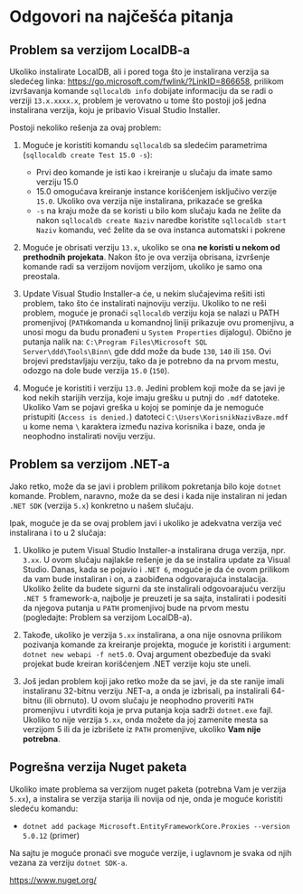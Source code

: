 # Odgovori na najčešća pitanja

## Problem sa verzijom LocalDB-a

Ukoliko instalirate LocalDB, ali i pored toga što je instalirana verzija sa sledećeg linka: https://go.microsoft.com/fwlink/?LinkID=866658, prilikom izvršavanja komande `sqllocaldb info` dobijate informaciju da se radi o verziji `13.x.xxxx.x`, problem je verovatno u tome što postoji još jedna instalirana verzija, koju je pribavio Visual Studio Installer.

Postoji nekoliko rešenja za ovaj problem:

1. Moguće je koristiti komandu `sqllocaldb` sa sledećim parametrima (`sqllocaldb create Test 15.0 -s`):
    - Prvi deo komande je isti kao i kreiranje u slučaju da imate samo verziju 15.0
    - 15.0 omogućava kreiranje instance korišćenjem isključivo verzije `15.0`. Ukoliko ova verzija nije instalirana, prikazaće se greška
    - `-s` na kraju može da se koristi u bilo kom slučaju kada ne želite da nakon `sqllocaldb create Naziv` naredbe koristite `sqllocaldb start Naziv` komandu, već želite da se ova instanca automatski i pokrene

2. Moguće je obrisati verziju `13.x`, ukoliko se ona **ne koristi u nekom od prethodnih projekata**. Nakon što je ova verzija obrisana, izvršenje komande radi sa verzijom novijom verzijom, ukoliko je samo ona preostala.

3. Update Visual Studio Installer-a će, u nekim slučajevima rešiti isti problem, tako što će instalirati najnoviju verziju. Ukoliko to ne reši problem, moguće je pronaći `sqllocaldb` verziju koja se nalazi u PATH promenjivoj (`PATH`komanda u komandnoj liniji prikazuje ovu promenjivu, a unosi mogu da budu pronađeni u `System Properties` dijalogu). Obično je putanja nalik na: `C:\Program Files\Microsoft SQL Server\ddd\Tools\Binn\` gde ddd može da bude `130`, `140` ili `150`. Ovi brojevi predstavljaju verziju, tako da je potrebno da na prvom mestu, odozgo na dole bude verzija `15.0` (`150`).

4. Moguće je koristiti i verziju `13.0`. Jedini problem koji može da se javi je kod nekih starijih verzija, koje imaju grešku u putnji do `.mdf` datoteke. Ukoliko Vam se pojavi greška u kojoj se pominje da je nemoguće pristupiti (`Access is denied.`) datoteci `C:\Users\KorisnikNazivBaze.mdf` u kome nema `\` karaktera između naziva korisnika i baze, onda je neophodno instalirati noviju verziju.

## Problem sa verzijom .NET-a

Jako retko, može da se javi i problem prilikom pokretanja bilo koje `dotnet` komande. Problem, naravno, može da se desi i kada nije instaliran ni jedan `.NET SDK` (verzija `5.x`) konkretno u našem slučaju.

Ipak, moguće je da se ovaj problem javi i ukoliko je adekvatna verzija već instalirana i to u 2 slučaja:

1. Ukoliko je putem Visual Studio Installer-a instalirana druga verzija, npr. `3.xx`. U ovom slučaju najlakše rešenje je da se instalira update za Visual Studio. Danas, kada se pojavio i `.NET 6`, moguće je da će ovom prilikom da vam bude instaliran i on, a zaobiđena odgovarajuća instalacija.
Ukoliko želite da budete sigurni da ste instalirali odgovoarajuću verziju `.NET 5` framework-a, najbolje je preuzeti je sa sajta, instalirati i podesiti da njegova putanja u `PATH` promenjivoj bude na prvom mestu (pogledajte: Problem sa verzijom LocalDB-a).

2. Takođe, ukoliko je verzija `5.xx` instalirana, a ona nije osnovna prilikom pozivanja komande za kreiranje projekta, moguće je koristiti i argument: `dotnet new webapi -f net5.0`. Ovaj argument obezbeđuje da svaki projekat bude kreiran korišćenjem .NET verzije koju ste uneli.

3. Još jedan problem koji jako retko može da se javi, je da ste ranije imali instaliranu 32-bitnu verziju .NET-a, a onda je izbrisali, pa instalirali 64-bitnu (ili obrnuto). U ovom slučaju je neophodno proveriti `PATH` promenjivu i utvrditi koja je prva putanja koja sadrži `dotnet.exe` fajl. Ukoliko to nije verzija `5.xx`, onda možete da joj zamenite mesta sa verzijom 5 ili da je izbrišete iz `PATH` promenjive, ukoliko **Vam nije potrebna**.

## Pogrešna verzija Nuget paketa

Ukoliko imate problema sa verzijom nuget paketa (potrebna Vam je verzija `5.xx`), a instalira se verzija starija ili novija od nje, onda je moguće koristiti sledeću komandu:
- `dotnet add package Microsoft.EntityFrameworkCore.Proxies --version 5.0.12` (primer)

Na sajtu je moguće pronaći sve moguće verzije, i uglavnom je svaka od njih vezana za verziju `dotnet SDK-a`.

https://www.nuget.org/